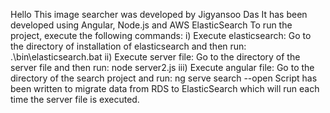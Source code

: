 Hello
This image searcher was developed by Jigyansoo Das
It has been developed using Angular, Node.js and AWS ElasticSearch
To run the project, execute the following commands:
  i) Execute elasticsearch: Go to the directory of installation of elasticsearch and then run: .\bin\elasticsearch.bat
  ii) Execute server file: Go to the directory of the server file and then run: node server2.js
  iii) Execute angular file: Go to the directory of the search project and run: ng serve search --open
Script has been written to migrate data from RDS to ElasticSearch which will run each time the server file is executed.
